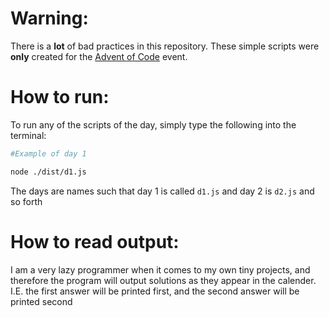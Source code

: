 # Warning:

There is a **lot** of bad practices in this repository. These simple scripts were **only** created for the [Advent of Code](https://adventofcode.com/2023) event.

# How to run:

To run any of the scripts of the day, simply type the following into the terminal:

```bash
#Example of day 1

node ./dist/d1.js
```

The days are names such that day 1 is called `d1.js` and day 2 is `d2.js` and so forth

# How to read output:

I am a very lazy programmer when it comes to my own tiny projects, and therefore the program will output solutions as they appear in the calender.
I.E. the first answer will be printed first, and the second answer will be printed second
